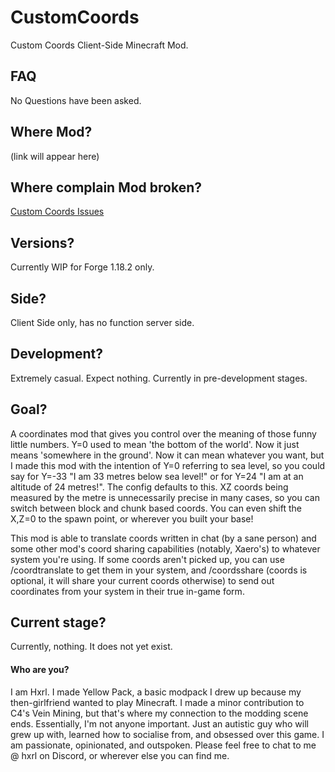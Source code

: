 # CustomCoords
Custom Coords Client-Side Minecraft Mod.

## FAQ
No Questions have been asked.

## Where Mod?
(link will appear here)

## Where complain Mod broken?
[Custom Coords Issues](https://github.com/Hxrlio/CustomCoords/issues)

## Versions?
Currently WIP for Forge 1.18.2 only.

## Side?
Client Side only, has no function server side.

## Development?
Extremely casual. Expect nothing. Currently in pre-development stages.

## Goal?
A coordinates mod that gives you control over the meaning of those funny little numbers.
Y=0 used to mean 'the bottom of the world'. Now it just means 'somewhere in the ground'. Now it can mean whatever you want, but I made this mod with the intention of Y=0 referring to sea level, so you could say for Y=-33 "I am 33 metres below sea level!" or for Y=24 "I am at an altitude of 24 metres!". The config defaults to this.
XZ coords being measured by the metre is unnecessarily precise in many cases, so you can switch between block and chunk based coords. You can even shift the X,Z=0 to the spawn point, or wherever you built your base!

This mod is able to translate coords written in chat (by a sane person) and some other mod's coord sharing capabilities (notably, Xaero's) to whatever system you're using. If some coords aren't picked up, you can use /coordtranslate <coords> to get them in your system, and /coordsshare <coords> (coords is optional, it will share your current coords otherwise) to send out coordinates from your system in their true in-game form.

## Current stage?
Currently, nothing. It does not yet exist.

#### Who are you?
I am Hxrl. I made Yellow Pack, a basic modpack I drew up because my then-girlfriend wanted to play Minecraft. I made a minor contribution to C4's Vein Mining, but that's where my connection to the modding scene ends. Essentially, I'm not anyone important. Just an autistic guy who will grew up with, learned how to socialise from, and obsessed over this game. I am passionate, opinionated, and outspoken. Please feel free to chat to me @ hxrl on Discord, or wherever else you can find me.
